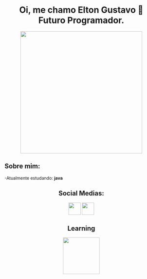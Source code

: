 <h1 align = center>Oi, me chamo Elton Gustavo 👋
<br/>
Futuro Programador.</h1>

<div align = center>
<img src="https://avatars.githubusercontent.com/u/97633592?v=4" height = 400px/>
 </div>

<h2>Sobre mim:</h2>
<div id= "aboutmeitems">
<p>-Atualmente estudando: <b>java</b></p>
 </div>

<h2 align = center>Social Medias:</h2>
<div id = "SOCIALMEDIAICONS" align = "Center" style = "color: white;">
<a href = "https://www.instagram.com/eltongusty/" target ="_blank"><img src = "https://uploaddeimagens.com.br/images/003/917/051/thumb/insta.png?1656253712" height = 40px/></a>
<a href = "https://github.com/Elton-Gustavo" target ="_blank"><img src = "https://uploaddeimagens.com.br/images/003/917/059/thumb/git_chan.png?1656254767" height = 40px/></a>
</div>
  
<h2 align = center> Learning</h2>
<div id = "iconsTech" align = center>  
<img src = "https://dicasdejava.com.br/images/logo-java.png" height = 120px/>
  </div>
